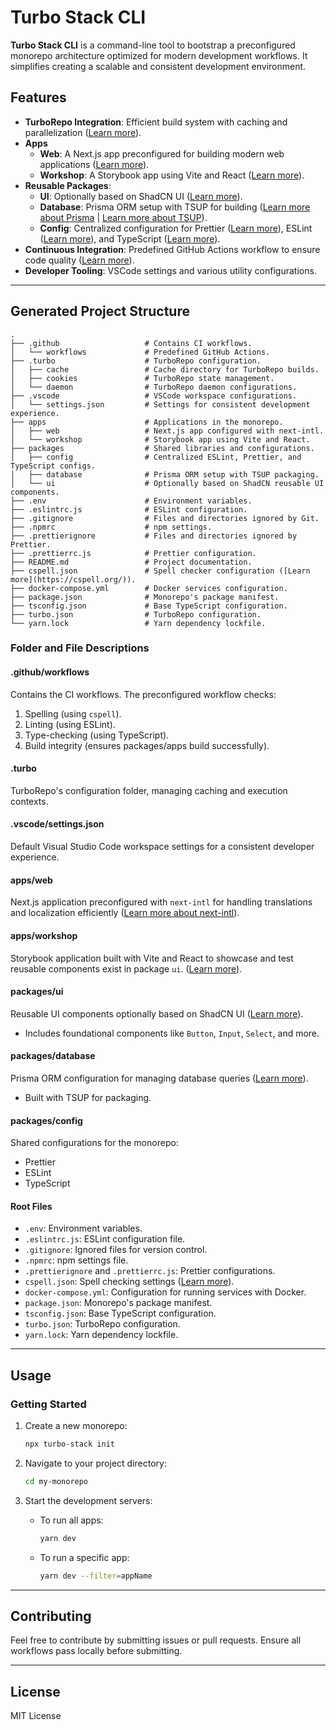 # Turbo Stack CLI

**Turbo Stack CLI** is a command-line tool to bootstrap a preconfigured monorepo architecture optimized for modern development workflows. It simplifies creating a scalable and consistent development environment.

## Features

- **TurboRepo Integration**: Efficient build system with caching and parallelization ([Learn more](https://turbo.build/repo)).
- **Apps**
  - **Web**: A Next.js app preconfigured for building modern web applications ([Learn more](https://nextjs.org/)).
  - **Workshop**: A Storybook app using Vite and React ([Learn more](https://storybook.js.org/)).
- **Reusable Packages**:
  - **UI**: Optionally based on ShadCN UI ([Learn more](https://shadcn.dev/)).
  - **Database**: Prisma ORM setup with TSUP for building ([Learn more about Prisma](https://www.prisma.io/) | [Learn more about TSUP](https://tsup.egoist.dev/)).
  - **Config**: Centralized configuration for Prettier ([Learn more](https://prettier.io/)), ESLint ([Learn more](https://eslint.org/)), and TypeScript ([Learn more](https://www.typescriptlang.org/)).
- **Continuous Integration**: Predefined GitHub Actions workflow to ensure code quality ([Learn more](https://docs.github.com/en/actions)).
- **Developer Tooling**: VSCode settings and various utility configurations.

---

## Generated Project Structure

```
.
├── .github                   # Contains CI workflows.
│   └── workflows             # Predefined GitHub Actions.
├── .turbo                    # TurboRepo configuration.
│   ├── cache                 # Cache directory for TurboRepo builds.
│   ├── cookies               # TurboRepo state management.
│   └── daemon                # TurboRepo daemon configurations.
├── .vscode                   # VSCode workspace configurations.
│   └── settings.json         # Settings for consistent development experience.
├── apps                      # Applications in the monorepo.
│   ├── web                   # Next.js app configured with next-intl.
│   └── workshop              # Storybook app using Vite and React.
├── packages                  # Shared libraries and configurations.
│   ├── config                # Centralized ESLint, Prettier, and TypeScript configs.
│   ├── database              # Prisma ORM setup with TSUP packaging.
│   └── ui                    # Optionally based on ShadCN reusable UI components.
├── .env                      # Environment variables.
├── .eslintrc.js              # ESLint configuration.
├── .gitignore                # Files and directories ignored by Git.
├── .npmrc                    # npm settings.
├── .prettierignore           # Files and directories ignored by Prettier.
├── .prettierrc.js            # Prettier configuration.
├── README.md                 # Project documentation.
├── cspell.json               # Spell checker configuration ([Learn more](https://cspell.org/)).
├── docker-compose.yml        # Docker services configuration.
├── package.json              # Monorepo's package manifest.
├── tsconfig.json             # Base TypeScript configuration.
├── turbo.json                # TurboRepo configuration.
└── yarn.lock                 # Yarn dependency lockfile.
```

### Folder and File Descriptions

#### **.github/workflows**

Contains the CI workflows. The preconfigured workflow checks:

1. Spelling (using `cspell`).
2. Linting (using ESLint).
3. Type-checking (using TypeScript).
4. Build integrity (ensures packages/apps build successfully).

#### **.turbo**

TurboRepo's configuration folder, managing caching and execution contexts.

#### **.vscode/settings.json**

Default Visual Studio Code workspace settings for a consistent developer experience.

#### **apps/web**

Next.js application preconfigured with `next-intl` for handling translations and localization efficiently ([Learn more about next-intl](https://github.com/amannn/next-intl)).

#### **apps/workshop**

Storybook application built with Vite and React to showcase and test reusable components exist in package `ui`. ([Learn more](https://storybook.js.org/)).

#### **packages/ui**

Reusable UI components optionally based on ShadCN UI ([Learn more](https://shadcn.dev/)).

- Includes foundational components like `Button`, `Input`, `Select`, and more.

#### **packages/database**

Prisma ORM configuration for managing database queries ([Learn more](https://www.prisma.io/)).

- Built with TSUP for packaging.

#### **packages/config**

Shared configurations for the monorepo:

- Prettier
- ESLint
- TypeScript

#### **Root Files**

- `.env`: Environment variables.
- `.eslintrc.js`: ESLint configuration file.
- `.gitignore`: Ignored files for version control.
- `.npmrc`: npm settings file.
- `.prettierignore` and `.prettierrc.js`: Prettier configurations.
- `cspell.json`: Spell checking settings ([Learn more](https://cspell.org/)).
- `docker-compose.yml`: Configuration for running services with Docker.
- `package.json`: Monorepo's package manifest.
- `tsconfig.json`: Base TypeScript configuration.
- `turbo.json`: TurboRepo configuration.
- `yarn.lock`: Yarn dependency lockfile.

---

## Usage

### Getting Started

1. Create a new monorepo:

   ```bash
   npx turbo-stack init
   ```

2. Navigate to your project directory:

   ```bash
   cd my-monorepo
   ```

3. Start the development servers:

   - To run all apps:
     ```bash
     yarn dev
     ```
   - To run a specific app:
     ```bash
     yarn dev --filter=appName
     ```

---

## Contributing

Feel free to contribute by submitting issues or pull requests. Ensure all workflows pass locally before submitting.

---

## License

MIT License
